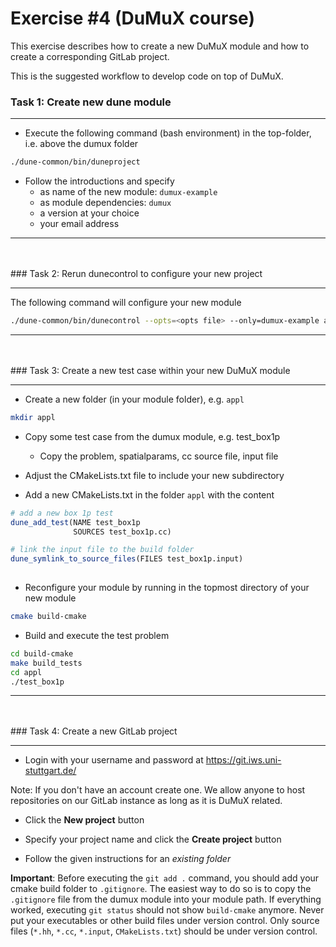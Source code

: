 # Exercise #4 (DuMuX course)

This exercise describes how to create a new DuMuX module 
and how to create a corresponding GitLab project.

This is the suggested
workflow to develop code on top of DuMuX. 

### Task 1: Create new dune module
<hr>

* Execute the following command (bash environment) in the top-folder, i.e. above the dumux folder

```bash
./dune-common/bin/duneproject
```

* Follow the introductions and specify
    * as name of the new module: `dumux-example`
    * as module dependencies: `dumux`
    * a version at your choice
    * your email address

<hr><br><br>
### Task 2: Rerun dunecontrol to configure your new project 
<hr>

The following command will configure your new module

```bash
./dune-common/bin/dunecontrol --opts=<opts file> --only=dumux-example all
```

<hr><br><br>
### Task 3: Create a new test case within your new DuMuX module
<hr>

* Create a new folder (in your module folder), e.g. `appl`

```bash
mkdir appl
```

* Copy some test case from the dumux module, e.g. test_box1p
    * Copy the problem, spatialparams, cc source file, input file

* Adjust the CMakeLists.txt file to include your new subdirectory

* Add a new CMakeLists.txt in the folder `appl` with the content

```cmake
# add a new box 1p test
dune_add_test(NAME test_box1p
              SOURCES test_box1p.cc)

# link the input file to the build folder
dune_symlink_to_source_files(FILES test_box1p.input)
 
```

* Reconfigure your module by running in the topmost directory of your new module

```bash
cmake build-cmake
```

* Build and execute the test problem

```bash
cd build-cmake
make build_tests
cd appl
./test_box1p
```

<hr><br><br>
### Task 4: Create a new GitLab project
<hr>

* Login with your username and password at https://git.iws.uni-stuttgart.de/

Note: If you don't have an account create one. We allow anyone to host repositories
on our GitLab instance as long as it is DuMuX related.

* Click the **New project** button

* Specify your project name and click the **Create project** button

* Follow the given instructions for an *existing folder* 

**Important**: Before executing the `git add .` command, you should add your cmake build folder to `.gitignore`. 
The easiest way to do so is to copy the `.gitignore` file from the dumux module into your module path. If everything
worked, executing `git status` should not show `build-cmake` anymore. Never put your executables or other build files
under version control. Only source files (`*.hh`, `*.cc`, `*.input`, `CMakeLists.txt`) should be under version control.
